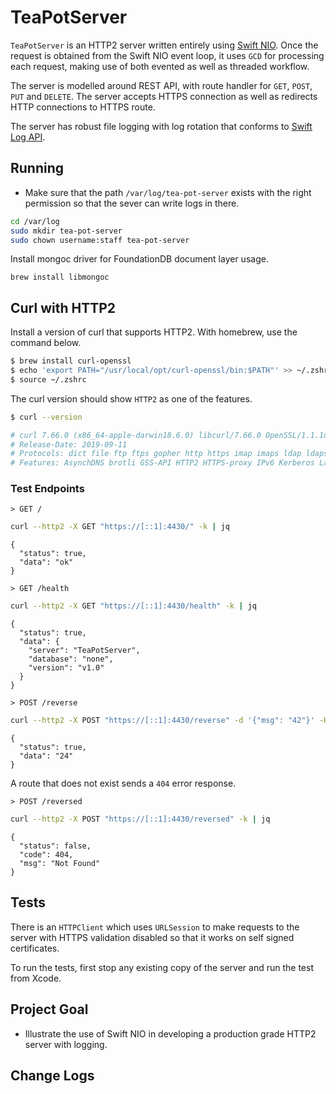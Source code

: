 # TeaPotServer

`TeaPotServer` is an HTTP2 server written entirely using [Swift NIO](https://github.com/apple/swift-nio). Once the request is obtained from the Swift NIO event loop, it uses `GCD` for processing each request, making use of both evented as well as threaded workflow.

The server is modelled around REST API, with route handler for `GET`, `POST`, `PUT` and `DELETE`. The server accepts HTTPS connection as well as redirects HTTP connections to HTTPS route.

The server has robust file logging with log rotation that conforms to [Swift Log API](https://github.com/apple/swift-log). 

## Running

- Make sure that the path `/var/log/tea-pot-server` exists with the right permission so that the sever can write logs in there.

```bash
cd /var/log
sudo mkdir tea-pot-server
sudo chown username:staff tea-pot-server
````

Install mongoc driver for FoundationDB document layer usage.

```
brew install libmongoc
```

## Curl with HTTP2

Install a version of curl that supports HTTP2. With homebrew, use the command below.

```bash
$ brew install curl-openssl
$ echo 'export PATH="/usr/local/opt/curl-openssl/bin:$PATH"' >> ~/.zshrc
$ source ~/.zshrc
```

The curl version should show `HTTP2` as one of the features.

```bash
$ curl --version

# curl 7.66.0 (x86_64-apple-darwin18.6.0) libcurl/7.66.0 OpenSSL/1.1.1d zlib/1.2.11 brotli/1.0.7 c-ares/1.15.0 libssh2/1.9.0 nghttp2/1.39.2 librtmp/2.3
# Release-Date: 2019-09-11
# Protocols: dict file ftp ftps gopher http https imap imaps ldap ldaps pop3 pop3s rtmp rtsp scp sftp smb smbs smtp smtps telnet tftp 
# Features: AsynchDNS brotli GSS-API HTTP2 HTTPS-proxy IPv6 Kerberos Largefile libz Metalink NTLM NTLM_WB SPNEGO SSL TLS-SRP UnixSockets
```

### Test Endpoints

`> GET /`

```bash
curl --http2 -X GET "https://[::1]:4430/" -k | jq
```

```
{
  "status": true,
  "data": "ok"
}
```

`> GET /health`

```bash
curl --http2 -X GET "https://[::1]:4430/health" -k | jq
```

```
{
  "status": true,
  "data": {
    "server": "TeaPotServer",
    "database": "none",
    "version": "v1.0"
  }
}
```

`> POST /reverse`

```bash
curl --http2 -X POST "https://[::1]:4430/reverse" -d '{"msg": "42"}' -H 'content-type: application/json' -k | jq
```
```
{
  "status": true,
  "data": "24"
}
```

A route that does not exist sends a `404` error response.

`> POST /reversed`

```bash
curl --http2 -X POST "https://[::1]:4430/reversed" -k | jq
```

```
{
  "status": false,
  "code": 404,
  "msg": "Not Found"
}
```

## Tests

There is an `HTTPClient` which uses `URLSession` to make requests to the server with HTTPS validation disabled so that it works on self signed certificates.

To run the tests, first stop any existing copy of the server and run the test from Xcode. 

## Project Goal

- Illustrate the use of Swift NIO in developing a production grade HTTP2 server with logging.

## Change Logs


